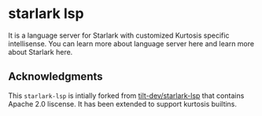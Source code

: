 # starlark lsp

It is a language server for Starlark with customized Kurtosis specific intellisense. You can learn more about language server here and learn more about Starlark here.


## Acknowledgments
This `starlark-lsp` is intially forked from [tilt-dev/starlark-lsp](https://github.com/tilt-dev/starlark-lsp) that contains Apache 2.0 liscense. It has been extended to support kurtosis builtins.




